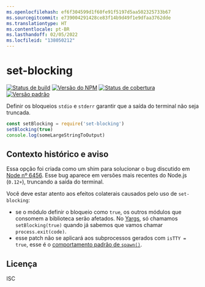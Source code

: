 ```yaml
---
ms.openlocfilehash: ef6f304599d1f60fe91f5197d5aa502325733b67
ms.sourcegitcommit: e739004291428ce83f14b9d49f1e9dfaa3762dde
ms.translationtype: HT
ms.contentlocale: pt-BR
ms.lasthandoff: 02/05/2022
ms.locfileid: "138050212"
---
```

# <a name="set-blocking"></a>set-blocking

[![Status de build](https://travis-ci.org/yargs/set-blocking.svg)](https://travis-ci.org/yargs/set-blocking)
[![Versão do NPM](https://img.shields.io/npm/v/set-blocking.svg)](https://www.npmjs.com/package/set-blocking)
[![Status de cobertura](https://coveralls.io/repos/yargs/set-blocking/badge.svg?branch=)](https://coveralls.io/r/yargs/set-blocking?branch=master)
[![Versão padrão](https://img.shields.io/badge/release-standard%20version-brightgreen.svg)](https://github.com/conventional-changelog/standard-version)

Definir os bloqueios `stdio` e `stderr` garantir que a saída do terminal não seja truncada.

```js
const setBlocking = require('set-blocking')
setBlocking(true)
console.log(someLargeStringToOutput)
```

## <a name="historical-contextword-of-warning"></a>Contexto histórico e aviso

Essa opção foi criada como um shim para solucionar o bug discutido em [Node nº 6456](https://github.com/nodejs/node/issues/6456). Esse bug aparece em versões mais recentes do Node.js (`0.12+`), truncando a saída do terminal.

Você deve estar atento aos efeitos colaterais causados pelo uso de `set-blocking`:

* se o módulo definir o bloqueio como `true`, os outros módulos que consomem a biblioteca serão afetados. No [Yargs](https://github.com/yargs/yargs/blob/master/yargs.js#L653), só chamamos `setBlocking(true)` quando já sabemos que vamos chamar `process.exit(code)`.
* esse patch não se aplicará aos subprocessos gerados com `isTTY = true`, esse é o [comportamento padrão de `spawn()`](https://nodejs.org/api/child_process.html#child_process_child_process_spawn_command_args_options).

## <a name="license"></a>Licença

ISC
